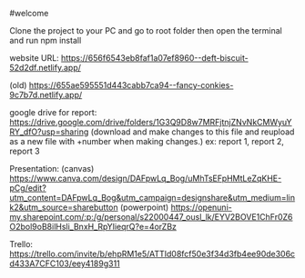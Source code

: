 #welcome


Clone the project to your PC and go to root folder then open the terminal and run npm install

website URL: 
https://656f6543eb8faf1a07ef8960--deft-biscuit-52d2df.netlify.app/

(old)
https://655ae595551d443cabb7ca94--fancy-conkies-9c7b7d.netlify.app/

google drive for report:
https://drive.google.com/drive/folders/1G3Q9D8w7MRFjtnjZNvNkCMWyuYRY_dfO?usp=sharing
(download and make changes to this file and reupload as a new file with +number when making changes.)
ex: report 1, report 2, report 3

Presentation:
(canvas) https://www.canva.com/design/DAFpwLq_Bog/uMhTsEFpHMtLeZqKHE-pCg/edit?utm_content=DAFpwLq_Bog&utm_campaign=designshare&utm_medium=link2&utm_source=sharebutton
(powerpoint) https://openuni-my.sharepoint.com/:p:/g/personal/s22000447_ousl_lk/EYV2BOVE1ChFr0Z6O2bol9oB8ilHsli_BnxH_RpYIieqrQ?e=4orZBz

Trello:
https://trello.com/invite/b/ehpRM1e5/ATTId08fcf50e3f34d3fb4ee90de306cd433A7CFC103/eey4189g311
